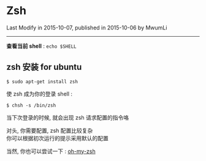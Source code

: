# Zsh

Last Modify in 2015-10-07, published in 2015-10-06 by MwumLi

---


**查看当前 shell** :  `echo $SHELL`  

## zsh 安装 for ubuntu

	$ sudo apt-get install zsh

使 zsh 成为你的登录 shell :  

	$ chsh -s /bin/zsh

当下次登录的时候, 就会出现 zsh 请求配置的指令咯  

对头, 你需要配置, zsh 配置比较复杂  
你可以根据初次运行的提示采用默认的配置  

当然, 你也可以尝试一下 : [oh-my-zsh](./oh_my_zsh.html)  


